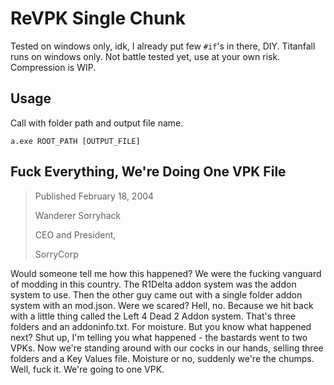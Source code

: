 # ReVPK Single Chunk

Tested on windows only, idk, I already put few `#if`'s in there, DIY. Titanfall runs on windows only.
Not battle tested yet, use at your own risk. Compression is WIP.

## Usage

Call with folder path and output file name.

```batch
a.exe ROOT_PATH [OUTPUT_FILE]
```

## Fuck Everything, We're Doing One VPK File

> Published February 18, 2004
>
> Wanderer Sorryhack
>
> CEO and President,
>
> SorryCorp

Would someone tell me how this happened? We were the fucking vanguard of modding in this country. The R1Delta addon system was the addon system to use. Then the other guy came out with a single folder addon system with an mod.json. Were we scared? Hell, no. Because we hit back with a little thing called the Left 4 Dead 2 Addon system. That's three folders and an addoninfo.txt. For moisture. But you know what happened next? Shut up, I'm telling you what happened - the bastards went to two VPKs. Now we're standing around with our cocks in our hands, selling three folders and a Key Values file. Moisture or no, suddenly we're the chumps. Well, fuck it. We're going to one VPK.

